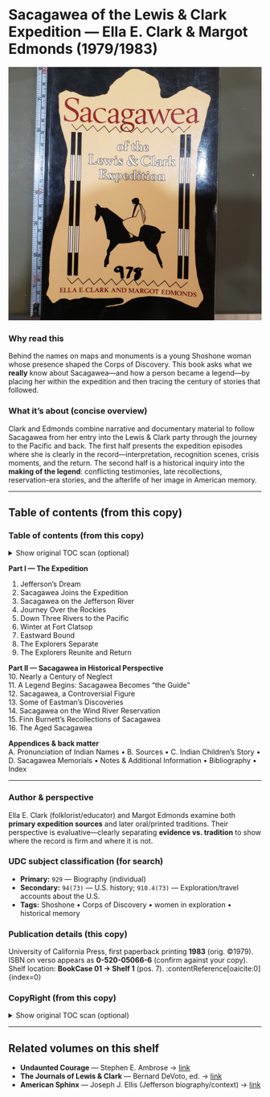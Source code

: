 # Sacagawea of the Lewis & Clark Expedition — Ella E. Clark & Margot Edmonds (1979/1983)

![Cover — *Sacagawea of the Lewis & Clark Expedition*](Sacagawea_Cover.jpg)

### Why read this
Behind the names on maps and monuments is a young Shoshone woman whose presence shaped the Corps of Discovery. This book asks what we **really** know about Sacagawea—and how a person became a legend—by placing her within the expedition and then tracing the century of stories that followed.

### What it’s about (concise overview)
Clark and Edmonds combine narrative and documentary material to follow Sacagawea from her entry into the Lewis & Clark party through the journey to the Pacific and back. The first half presents the expedition episodes where she is clearly in the record—interpretation, recognition scenes, crisis moments, and the return. The second half is a historical inquiry into the **making of the legend**: conflicting testimonies, late recollections, reservation-era stories, and the afterlife of her image in American memory.

---

## Table of contents (from this copy)

### Table of contents (from this copy)

<details>
  <summary>Show original TOC scan (optional)</summary>

  ![Table of contents — page 1](Sacagawea_TOC.jpg)
</details>

**Part I — The Expedition**  
1. Jefferson’s Dream  
2. Sacagawea Joins the Expedition  
3. Sacagawea on the Jefferson River  
4. Journey Over the Rockies  
5. Down Three Rivers to the Pacific  
6. Winter at Fort Clatsop  
7. Eastward Bound  
8. The Explorers Separate  
9. The Explorers Reunite and Return

**Part II — Sacagawea in Historical Perspective**  
10. Nearly a Century of Neglect  
11. A Legend Begins: Sacagawea Becomes “the Guide”  
12. Sacagawea, a Controversial Figure  
13. Some of Eastman’s Discoveries  
14. Sacagawea on the Wind River Reservation  
15. Finn Burnett’s Recollections of Sacagawea  
16. The Aged Sacagawea

**Appendices & back matter**  
A. Pronunciation of Indian Names • B. Sources • C. Indian Children’s Story • D. Sacagawea Memorials • Notes & Additional Information • Bibliography • Index

---

### Author & perspective
Ella E. Clark (folklorist/educator) and Margot Edmonds examine both **primary expedition sources** and later oral/printed traditions. Their perspective is evaluative—clearly separating **evidence vs. tradition** to show where the record is firm and where it is not.

### UDC subject classification (for search)
- **Primary:** `929` — Biography (individual)  
- **Secondary:** `94(73)` — U.S. history; `910.4(73)` — Exploration/travel accounts about the U.S.  
- **Tags:** Shoshone • Corps of Discovery • women in exploration • historical memory

### Publication details (this copy)
University of California Press, first paperback printing **1983** (orig. ©1979). ISBN on verso appears as **0-520-05066-6** (confirm against your copy).
Shelf location: **BookCase 01 → Shelf 1** (pos. 7). :contentReference[oaicite:0]{index=0}

### CopyRight (from this copy)

<details>
  <summary>Show original TOC scan (optional)</summary>

  [Verso (copyright & CIP)](Sacagawea_CopyRight.jpg)
</details>

---

## Related volumes on this shelf
- **Undaunted Courage** — Stephen E. Ambrose → [link](./UndauntedCourage_Ambrose.md)  
- **The Journals of Lewis & Clark** — Bernard DeVoto, ed. → [link](./JournalsOfLewisClark.md)  
- **American Sphinx** — Joseph J. Ellis (Jefferson biography/context) → [link](./AmericanSphinx_Ellis.md)
